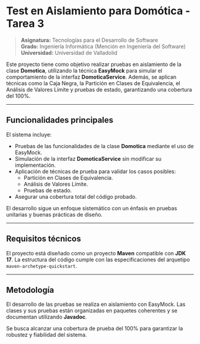 # Test en Aislamiento para Domótica - Tarea 3

> **Asignatura:** Tecnologías para el Desarrollo de Software  
> **Grado:** Ingeniería Informática (Mención en Ingeniería del Software)  
> **Universidad:** Universidad de Valladolid  

Este proyecto tiene como objetivo realizar pruebas en aislamiento de la clase **Domotica**, utilizando la técnica **EasyMock** para simular el comportamiento de la interfaz **DomoticaService**. Además, se aplican técnicas como la Caja Negra, la Partición en Clases de Equivalencia, el Análisis de Valores Límite y pruebas de estado, garantizando una cobertura del 100%.

---

## Funcionalidades principales

El sistema incluye:

- Pruebas de las funcionalidades de la clase **Domotica** mediante el uso de EasyMock.
- Simulación de la interfaz **DomoticaService** sin modificar su implementación.
- Aplicación de técnicas de prueba para validar los casos posibles:
  - Partición en Clases de Equivalencia.
  - Análisis de Valores Límite.
  - Pruebas de estado.
- Asegurar una cobertura total del código probado.

El desarrollo sigue un enfoque sistemático con un énfasis en pruebas unitarias y buenas prácticas de diseño.

---

## Requisitos técnicos

El proyecto está diseñado como un proyecto **Maven** compatible con **JDK 17**. La estructura del código cumple con las especificaciones del arquetipo `maven-archetype-quickstart`.

---

## Metodología

El desarrollo de las pruebas se realiza en aislamiento con EasyMock. Las clases y sus pruebas están organizadas en paquetes coherentes y se documentan utilizando **Javadoc**.

Se busca alcanzar una cobertura de prueba del 100% para garantizar la robustez y fiabilidad del sistema.
